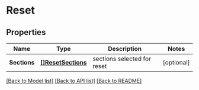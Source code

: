 # Reset

## Properties

Name | Type | Description | Notes
------------ | ------------- | ------------- | -------------
**Sections** | [**[]ResetSections**](reset_sections.md) | sections selected for reset | [optional] 

[[Back to Model list]](../README.md#documentation-for-models) [[Back to API list]](../README.md#documentation-for-api-endpoints) [[Back to README]](../README.md)


